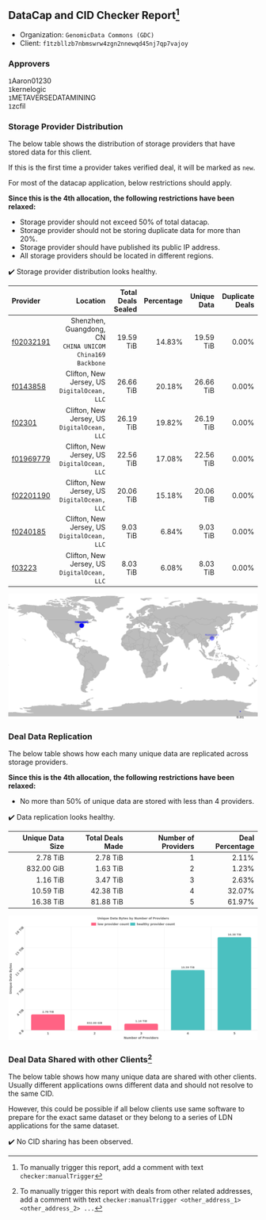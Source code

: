 ## DataCap and CID Checker Report[^1]
 - Organization: `GenomicData Commons (GDC)`
 - Client: `f1tzbllzb7nbmswrw4zgn2nnewqd45nj7qp7vajoy`
### Approvers
`1`Aaron01230<br/>`1`kernelogic<br/>`1`METAVERSEDATAMINING<br/>`1`zcfil

### Storage Provider Distribution
The below table shows the distribution of storage providers that have stored data for this client.

If this is the first time a provider takes verified deal, it will be marked as `new`.

For most of the datacap application, below restrictions should apply.

**Since this is the 4th allocation, the following restrictions have been relaxed:**
 - Storage provider should not exceed 50% of total datacap.
 - Storage provider should not be storing duplicate data for more than 20%.
 - Storage provider should have published its public IP address.
 - All storage providers should be located in different regions.

✔️ Storage provider distribution looks healthy.

| Provider                                              |                                                     Location | Total Deals Sealed | Percentage | Unique Data | Duplicate Deals |
| :---------------------------------------------------- | -----------------------------------------------------------: | -----------------: | ---------: | ----------: | --------------: |
| [f02032191](https://filfox.info/en/address/f02032191) | Shenzhen, Guangdong, CN<br/>`CHINA UNICOM China169 Backbone` |          19.59 TiB |     14.83% |   19.59 TiB |           0.00% |
| [f0143858](https://filfox.info/en/address/f0143858)   |              Clifton, New Jersey, US<br/>`DigitalOcean, LLC` |          26.66 TiB |     20.18% |   26.66 TiB |           0.00% |
| [f02301](https://filfox.info/en/address/f02301)       |              Clifton, New Jersey, US<br/>`DigitalOcean, LLC` |          26.19 TiB |     19.82% |   26.19 TiB |           0.00% |
| [f01969779](https://filfox.info/en/address/f01969779) |              Clifton, New Jersey, US<br/>`DigitalOcean, LLC` |          22.56 TiB |     17.08% |   22.56 TiB |           0.00% |
| [f02201190](https://filfox.info/en/address/f02201190) |              Clifton, New Jersey, US<br/>`DigitalOcean, LLC` |          20.06 TiB |     15.18% |   20.06 TiB |           0.00% |
| [f0240185](https://filfox.info/en/address/f0240185)   |              Clifton, New Jersey, US<br/>`DigitalOcean, LLC` |           9.03 TiB |      6.84% |    9.03 TiB |           0.00% |
| [f03223](https://filfox.info/en/address/f03223)       |              Clifton, New Jersey, US<br/>`DigitalOcean, LLC` |           8.03 TiB |      6.08% |    8.03 TiB |           0.00% |

<img src="https://raw.githubusercontent.com/data-preservation-programs/filplus-checker-assets/main/filecoin-project/filecoin-plus-large-datasets/issues/1974/1687751769213.png"/>

### Deal Data Replication
The below table shows how each many unique data are replicated across storage providers.


**Since this is the 4th allocation, the following restrictions have been relaxed:**
- No more than 50% of unique data are stored with less than 4 providers.

✔️ Data replication looks healthy.

| Unique Data Size | Total Deals Made | Number of Providers | Deal Percentage |
| ---------------: | ---------------: | ------------------: | --------------: |
|         2.78 TiB |         2.78 TiB |                   1 |           2.11% |
|       832.00 GiB |         1.63 TiB |                   2 |           1.23% |
|         1.16 TiB |         3.47 TiB |                   3 |           2.63% |
|        10.59 TiB |        42.38 TiB |                   4 |          32.07% |
|        16.38 TiB |        81.88 TiB |                   5 |          61.97% |

<img src="https://raw.githubusercontent.com/data-preservation-programs/filplus-checker-assets/main/filecoin-project/filecoin-plus-large-datasets/issues/1974/1687751770124.png"/>

### Deal Data Shared with other Clients[^3]
The below table shows how many unique data are shared with other clients.
Usually different applications owns different data and should not resolve to the same CID.

However, this could be possible if all below clients use same software to prepare for the exact same dataset or they belong to a series of LDN applications for the same dataset.

✔️ No CID sharing has been observed.

[^1]: To manually trigger this report, add a comment with text `checker:manualTrigger`

[^2]: Deals from those addresses are combined into this report as they are specified with `checker:manualTrigger`

[^3]: To manually trigger this report with deals from other related addresses, add a comment with text `checker:manualTrigger <other_address_1> <other_address_2> ...`
